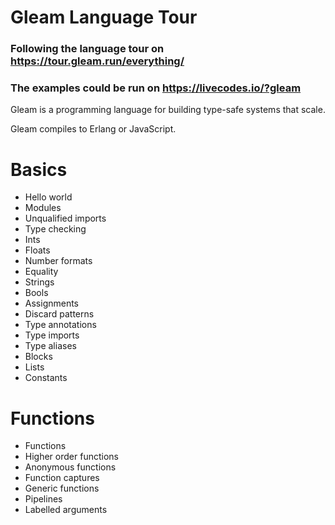 # Gleam Language Tour

### Following the language tour on https://tour.gleam.run/everything/

### The examples could be run on https://livecodes.io/?gleam

Gleam is a programming language for building type-safe systems that scale.

Gleam compiles to Erlang or JavaScript.

# Basics

- Hello world
- Modules
- Unqualified imports
- Type checking
- Ints
- Floats
- Number formats
- Equality
- Strings
- Bools
- Assignments
- Discard patterns
- Type annotations
- Type imports
- Type aliases
- Blocks
- Lists
- Constants

# Functions

- Functions
- Higher order functions
- Anonymous functions
- Function captures
- Generic functions
- Pipelines
- Labelled arguments